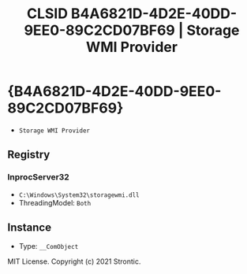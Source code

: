 ﻿---
title: "CLSID B4A6821D-4D2E-40DD-9EE0-89C2CD07BF69 | Storage WMI Provider"
excerpt: What is COM-Object CLSID B4A6821D-4D2E-40DD-9EE0-89C2CD07BF69?
---

# {B4A6821D-4D2E-40DD-9EE0-89C2CD07BF69}

* `Storage WMI Provider`

## Registry


### InprocServer32

* `C:\Windows\System32\storagewmi.dll`
* ThreadingModel: `Both`

## Instance

* Type: `__ComObject`

MIT License. Copyright (c) 2021 Strontic.



